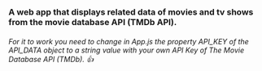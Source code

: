 ### A web app that displays related data of movies and tv shows from the movie database API (TMDb API).

###### For it to work you need to change in App.js the property API_KEY of the API_DATA object to a string value with your own API Key of The Movie Database API (TMDb). 👍
